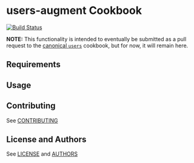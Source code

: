 users-augment Cookbook
======================

[![Build Status](https://travis-ci.org/modcloth-cookbooks/users-augment.png?branch=master)](https://travis-ci.org/modcloth-cookbooks/users-augment)

**NOTE:** This functionality is intended to eventually be submitted as a
pull request to the [canonical
`users`](https://github.com/opscode-cookbooks/users) cookbook, but for
now, it will remain here.

Requirements
------------

Usage
-----

Contributing
------------

See [CONTRIBUTING](CONTRIBUTING.md)

License and Authors
-------------------

See [LICENSE](LICENSE.txt) and [AUTHORS](AUTHORS.md)

